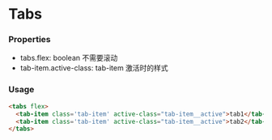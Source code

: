 # Tabs


### Properties

- tabs.flex: boolean 不需要滚动
- tab-item.active-class: tab-item 激活时的样式

### Usage
```html
<tabs flex>
  <tab-item class='tab-item' active-class="tab-item__active">tab1</tab-item>
  <tab-item class='tab-item' active-class="tab-item__active">tab2</tab-item>
</tabs>
```
